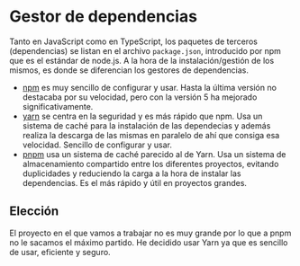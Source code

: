 # Gestor de dependencias
Tanto en JavaScript como en TypeScript, los paquetes de terceros (dependencias) se listan en el archivo `package.json`, introducido por npm que es el estándar de node.js. A la hora de la instalación/gestión de los mismos, es donde se diferencian los gestores de dependencias. 

- [npm](https://www.npmjs.com/) es muy sencillo de configurar y usar. Hasta la última versión no destacaba por su velocidad, pero con la versión 5 ha mejorado significativamente.
- [yarn](https://yarnpkg.com/) se centra en la seguridad y es más rápido que npm. Usa un sistema de caché para la instalación de las dependecias y además realiza la descarga de las mismas en paralelo de ahí que consiga esa velocidad. Sencillo de configurar y usar.
- [pnpm](https://pnpm.io/) usa un sistema de caché parecido al de Yarn. Usa un sistema de almacenamiento compartido entre los diferentes proyectos, evitando duplicidades y reduciendo la carga a la hora de instalar las dependencias. Es el más rápido y útil en proyectos grandes.

## Elección
El proyecto en el que vamos a trabajar no es muy grande por lo que a pnpm no le sacamos el máximo partido. He decidido usar Yarn ya que es sencillo de usar, eficiente y seguro. 